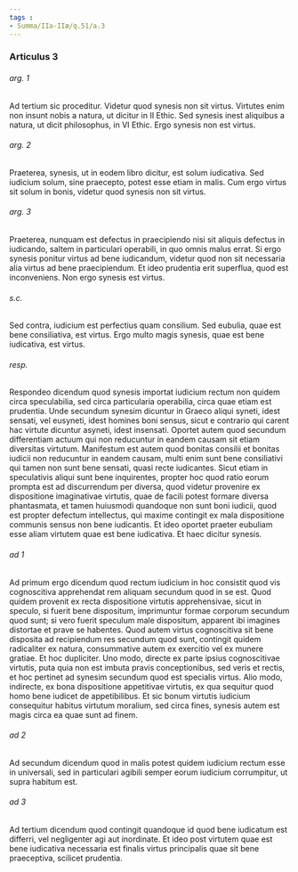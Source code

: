 ```yaml
---
tags : 
- Summa/IIa-IIæ/q.51/a.3
---
```


### Articulus 3

###### arg. 1
Ad tertium sic proceditur. Videtur quod synesis non sit virtus. Virtutes enim non insunt nobis a natura, ut dicitur in II Ethic. Sed synesis inest aliquibus a natura, ut dicit philosophus, in VI Ethic. Ergo synesis non est virtus.

###### arg. 2
Praeterea, synesis, ut in eodem libro dicitur, est solum iudicativa. Sed iudicium solum, sine praecepto, potest esse etiam in malis. Cum ergo virtus sit solum in bonis, videtur quod synesis non sit virtus.

###### arg. 3
Praeterea, nunquam est defectus in praecipiendo nisi sit aliquis defectus in iudicando, saltem in particulari operabili, in quo omnis malus errat. Si ergo synesis ponitur virtus ad bene iudicandum, videtur quod non sit necessaria alia virtus ad bene praecipiendum. Et ideo prudentia erit superflua, quod est inconveniens. Non ergo synesis est virtus.

###### s.c.
Sed contra, iudicium est perfectius quam consilium. Sed eubulia, quae est bene consiliativa, est virtus. Ergo multo magis synesis, quae est bene iudicativa, est virtus.

###### resp.
Respondeo dicendum quod synesis importat iudicium rectum non quidem circa speculabilia, sed circa particularia operabilia, circa quae etiam est prudentia. Unde secundum synesim dicuntur in Graeco aliqui syneti, idest sensati, vel eusyneti, idest homines boni sensus, sicut e contrario qui carent hac virtute dicuntur asyneti, idest insensati. Oportet autem quod secundum differentiam actuum qui non reducuntur in eandem causam sit etiam diversitas virtutum. Manifestum est autem quod bonitas consilii et bonitas iudicii non reducuntur in eandem causam, multi enim sunt bene consiliativi qui tamen non sunt bene sensati, quasi recte iudicantes. Sicut etiam in speculativis aliqui sunt bene inquirentes, propter hoc quod ratio eorum prompta est ad discurrendum per diversa, quod videtur provenire ex dispositione imaginativae virtutis, quae de facili potest formare diversa phantasmata, et tamen huiusmodi quandoque non sunt boni iudicii, quod est propter defectum intellectus, qui maxime contingit ex mala dispositione communis sensus non bene iudicantis. Et ideo oportet praeter eubuliam esse aliam virtutem quae est bene iudicativa. Et haec dicitur synesis.

###### ad 1
Ad primum ergo dicendum quod rectum iudicium in hoc consistit quod vis cognoscitiva apprehendat rem aliquam secundum quod in se est. Quod quidem provenit ex recta dispositione virtutis apprehensivae, sicut in speculo, si fuerit bene dispositum, imprimuntur formae corporum secundum quod sunt; si vero fuerit speculum male dispositum, apparent ibi imagines distortae et prave se habentes. Quod autem virtus cognoscitiva sit bene disposita ad recipiendum res secundum quod sunt, contingit quidem radicaliter ex natura, consummative autem ex exercitio vel ex munere gratiae. Et hoc dupliciter. Uno modo, directe ex parte ipsius cognoscitivae virtutis, puta quia non est imbuta pravis conceptionibus, sed veris et rectis, et hoc pertinet ad synesim secundum quod est specialis virtus. Alio modo, indirecte, ex bona dispositione appetitivae virtutis, ex qua sequitur quod homo bene iudicet de appetibilibus. Et sic bonum virtutis iudicium consequitur habitus virtutum moralium, sed circa fines, synesis autem est magis circa ea quae sunt ad finem.

###### ad 2
Ad secundum dicendum quod in malis potest quidem iudicium rectum esse in universali, sed in particulari agibili semper eorum iudicium corrumpitur, ut supra habitum est.

###### ad 3
Ad tertium dicendum quod contingit quandoque id quod bene iudicatum est differri, vel negligenter agi aut inordinate. Et ideo post virtutem quae est bene iudicativa necessaria est finalis virtus principalis quae sit bene praeceptiva, scilicet prudentia.

